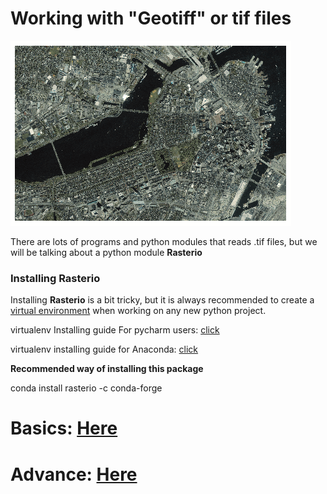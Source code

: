 # Working with "Geotiff" or tif files

![boston-tiff.gif](pics/boston-tiff.gif)

There are lots of programs and python modules that reads .tif files, but we will be talking about a python module **Rasterio**

### Installing Rasterio

Installing **Rasterio** is a bit tricky, but it is always recommended to create a [virtual environment](https://docs.python.org/3/tutorial/venv.html) when working on any new python project.

virtualenv Installing guide For pycharm users: [click](https://www.jetbrains.com/help/pycharm/creating-virtual-environment.html)

virtualenv installing guide for Anaconda: [click](https://wiki.math.ntnu.no/_media/anaconda/navigator-create-environment.png)

**Recommended way of installing this package**

conda install rasterio -c conda-forge

# Basics: [Here](https://rasterio.readthedocs.io/en/latest/quickstart.html)

# Advance: [Here](https://rasterio.readthedocs.io/en/latest/topics/index.html#)
